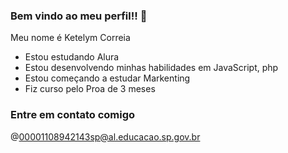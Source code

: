 ### Bem vindo ao meu perfil!! 🖤

Meu nome é Ketelym Correia

- Estou estudando Alura
- Estou desenvolvendo minhas habilidades em JavaScript, php
- Estou começando a estudar Markenting
- Fiz curso pelo Proa de 3 meses

  
### Entre em contato comigo
@00001108942143sp@al.educacao.sp.gov.br
